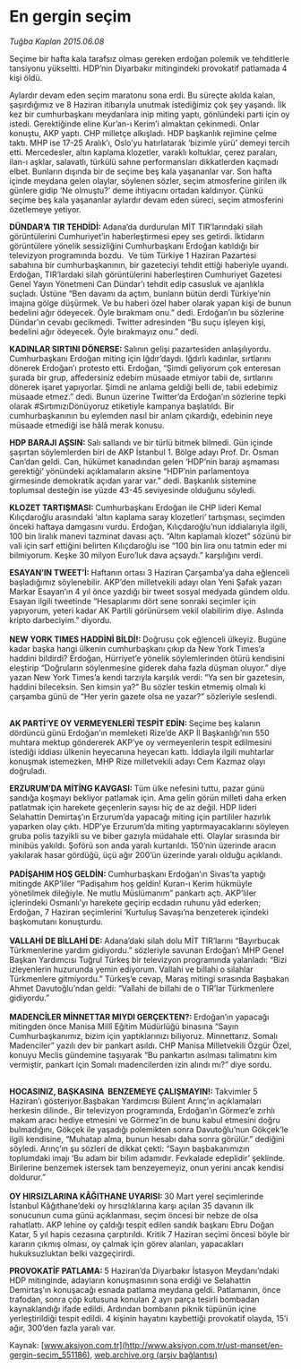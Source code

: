# En gergin seçim

*Tuğba Kaplan 2015.06.08*

<div class="pNewsDetailMainContent" itemprop="articleBody">
 <p>
  Seçime bir hafta kala tarafsız olması gereken erdoğan polemik ve tehditlerle tansiyonu yükseltti. HDP’nin Diyarbakır mitingindeki provokatif patlamada 4 kişi öldü.
 </p>
 <p>
  Aylardır devam eden seçim maratonu sona erdi. Bu süreçte akılda kalan, şaşırdığımız ve 8 Haziran itibarıyla unutmak istediğimiz çok şey yaşandı. İlk kez bir cumhurbaşkanı meydanlara inip miting yaptı, gönlündeki parti için oy istedi. Gerektiğinde eline Kur’an-ı Kerim’i almaktan çekinmedi. Onlar konuştu, AKP yaptı. CHP milletçe alkışladı. HDP başkanlık rejimine çelme taktı. MHP ise 17-25 Aralık’ı, Oslo’yu hatırlatarak ‘bizimle yürü’ demeyi tercih etti. Mercedesler, altın kaplama klozetler, varaklı koltuklar, çerez paraları, ilan-ı aşklar, salavatlı, türkülü sahne performansları dikkatlerden kaçmadı elbet. Bunların dışında bir de seçime beş kala yaşananlar var. Son hafta içinde meydana gelen olaylar, söylenen sözler, seçim atmosferine girilen ilk günlere gidip ‘Ne olmuştu?’ deme ihtiyacını ortadan kaldırıyor. Çünkü seçime beş kala yaşananlar aylardır devam eden süreci, seçim atmosferini özetlemeye yetiyor.
 </p>
 <p>
  <strong>
   DÜNDAR’A TIR TEHDİDİ:
  </strong>
  Adana’da durdurulan MİT TIR’larındaki silah görüntülerini Cumhuriyet’in haberleştirmesi epey ses getirdi. İktidarın görüntülere yönelik sessizliğini Cumhurbaşkanı Erdoğan katıldığı bir televizyon programında bozdu.  Ve tüm Türkiye 1 Haziran Pazartesi sabahına bir cumhurbaşkanının, bir gazeteciyi tehdit ettiği haberiyle uyandı. Erdoğan, TIR’lardaki silah görüntülerini haberleştiren Cumhuriyet Gazetesi Genel Yayın Yönetmeni Can Dündar’ı tehdit edip casusluk ve ajanlıkla suçladı. Üstüne “Ben davamı da açtım, bunların bütün derdi Türkiye’nin imajına gölge düşürmek. Ve bu haberi özel haber olarak yapan kişi de bunun bedelini ağır ödeyecek. Öyle bırakmam onu.” dedi. Erdoğan’ın bu sözlerine Dündar’ın cevabı gecikmedi. Twitter adresinden “Bu suçu işleyen kişi, bedelini ağır ödeyecek. Öyle bırakmayız onu.” dedi.
 </p>
 <p>
  <strong>
   KADINLAR SIRTINI DÖNERSE:
  </strong>
  Salının gelişi pazartesiden anlaşılıyordu. Cumhurbaşkanı Erdoğan miting için Iğdır’daydı. Iğdırlı kadınlar, sırtlarını dönerek Erdoğan’ı protesto etti. Erdoğan, “Şimdi geliyorum çok enteresan şurada bir grup, affedersiniz edebim müsaade etmiyor tabii de, sırtlarını dönerek işaret yapıyorlar. Şimdi ne anlama geldiği belli de, tabii edebimiz müsaade etmez.” dedi. Bunun üzerine Twitter’da Erdoğan’ın sözlerine tepki olarak #SırtımızıDönüyoruz etiketiyle kampanya başlatıldı. Bir cumhurbaşkanının bu eylemden nasıl bir anlam çıkardığı, edebinin neye müsaade etmediği ise hâlâ merak konusu.
 </p>
 <p>
  <strong>
   HDP BARAJI AŞSIN:
  </strong>
  Salı sallandı ve bir türlü bitmek bilmedi. Gün içinde şaşırtan söylemlerden biri de AKP İstanbul 1. Bölge adayı Prof. Dr. Osman Can’dan geldi. Can, hükümet kanadından gelen ‘HDP’nin barajı aşmaması gerektiği’ yönündeki açıklamaların aksine “HDP’nin parlamentoya girmesinde demokratik açıdan yarar var.” dedi. Başkanlık sistemine toplumsal desteğin ise yüzde 43-45 seviyesinde olduğunu söyledi.
 </p>
 <p>
  <strong>
   KLOZET TARTIŞMASI:
  </strong>
  Cumhurbaşkanı Erdoğan ile CHP lideri Kemal Kılıçdaroğlu arasındaki ‘altın kaplama saray klozetleri’ tartışması, seçimden önceki haftaya damgasını vurdu. Erdoğan, Kılıçdaroğlu’nun iddialarıyla ilgili, 100 bin liralık manevi tazminat davası açtı. “Altın kaplamalı klozet” sözünü bir vali için sarf ettiğini belirten Kılıçdaroğlu ise “100 bin lira onu tatmin eder mi bilmiyorum. Keşke 30 milyon Euro’luk dava açsaydı.” karşılığını verdi.
 </p>
 <p>
  <strong>
   ESAYAN’IN TWEET’İ:
  </strong>
  Haftanın ortası 3 Haziran Çarşamba’ya daha eğlenceli başladığımız söylenebilir. AKP’den milletvekili adayı olan Yeni Şafak yazarı Markar Esayan’ın 4 yıl önce yazdığı bir tweet sosyal medyada gündem oldu. Esayan ilgili tweetinde “Hesaplarımı dört sene sonraki seçimler için yapıyorum, yeteri kadar AK Partili görünürsem vekil olabilirim diye. Aslında kripto darbeciyim.” diyordu.
  <br>
   <br>
    <strong>
     NEW YORK TIMES HADDİNİ BİLDİ!:
    </strong>
    Doğrusu çok eğlenceli ülkeyiz. Bugüne kadar başka hangi ülkenin cumhurbaşkanı çıkıp da New York Times’a haddini bildirdi? Erdoğan, Hürriyet’e yönelik söylemlerinden ötürü kendisini eleştirip “Doğruların söylenmesine giderek daha fazla düşman oluyor.” diye yazan New York Times’a kendi tarzıyla karşılık verdi: “Ya sen bir gazetesin, haddini bileceksin. Sen kimsin ya?” Bu sözler teskin etmemiş olmalı ki çarşamba günü de “Her yerin gazete olsa ne yazar?” sözleriyle seslendi.
   </br>
  </br>
 </p>
 <p>
  <strong>
   AK PARTİ’YE OY VERMEYENLERİ TESPİT EDİN:
  </strong>
  Seçime beş kalanın dördüncü günü Erdoğan’ın memleketi Rize’de AKP İl Başkanlığı’nın 550 muhtara mektup göndererek AKP’ye oy vermeyenlerin tespit edilmesini istediği iddiası ülkenin heyecanına heyecan kattı. İddiayla ilgili muhtarlar konuşmak istemezken, MHP Rize milletvekili adayı Cem Kazmaz olayı doğruladı.
 </p>
 <p>
  <strong>
   ERZURUM’DA MİTİNG KAVGASI:
  </strong>
  Tüm ülke nefesini tuttu, pazar günü sandığa koşmayı bekliyor patlamak için. Ama gelin görün milleti daha erken patlatmak için harekete geçenlerin sayısı hiç de az değil. HDP lideri Selahattin Demirtaş’ın Erzurum’da yapacağı miting için partililer hazırlık yaparken olay çıktı. HDP’ye Erzurum’da miting yaptırmayacaklarını söyleyen gruba polis tazyikli su ve biber gazıyla müdahale etti. Olaylar sırasında bir minibüs yakıldı. Şoförü son anda yaralı kurtarıldı. 150’nin üzerinde aracın yakılarak hasar gördüğü, üçü ağır 200’ün üzerinde yaralı olduğu açıklandı.
  <br>
   <br>
    <strong>
     PADİŞAHIM HOŞ GELDİN:
    </strong>
    Cumhurbaşkanı Erdoğan’ın Sivas’ta yaptığı mitingde AKP’liler “Padişahım hoş geldin! Kuran-ı Kerim hükmüyle yönetilmek dileğiyle. Ne mutlu Müslümanım” pankartı açtı. AKP’liler içlerindeki Osmanlı’yı harekete geçirip ecdadın ruhunu yâd ederken; Erdoğan, 7 Haziran seçimlerini ‘Kurtuluş Savaşı’na benzeterek içindeki başkomutanı konuşturdu.
    <br/>
    <br/>
    <strong>
     VALLAHİ DE BİLLAHİ DE:
    </strong>
    Adana’daki silah dolu MİT TIR’larını “Bayırbucak Türkmenlerine yardım gidiyordu.” sözleriyle savunan Erdoğan’ı MHP Genel Başkan Yardımcısı Tuğrul Türkeş bir televizyon programında yalanladı: “Bizi izleyenlerin huzurunda yemin ediyorum. Vallahi ve billahi o silahlar Türkmenlere gitmiyordu.” Türkeş’e cevap, Maraş mitingi sırasında Başbakan Ahmet Davutoğlu’ndan geldi: “Vallahi de billahi de o TIR’lar Türkmenlere gidiyordu.”
    <br/>
    <br/>
    <strong>
     MADENCİLER MİNNETTAR MIYDI GERÇEKTEN?:
    </strong>
    Erdoğan’ın yapacağı mitingden önce Manisa Millî Eğitim Müdürlüğü binasına “Sayın Cumhurbaşkanımız, bizim için yaptıklarınızı biliyoruz. Minnettarız. Somalı Madenciler” yazılı dev bir pankart asıldı. CHP Manisa Milletvekili Özgür Özel, konuyu Meclis gündemine taşıyarak “Bu pankartın asılması talimatını kim vermiştir, pankart için Somalı madencilerden izin alındı mı?” diye sordu.
   </br>
  </br>
 </p>
 <p>
  <strong>
   HOCASINIZ, BAŞKASINA  BENZEMEYE ÇALIŞMAYIN!:
  </strong>
  Takvimler 5 Haziran’ı gösteriyor.Başbakan Yardımcısı Bülent Arınç’ın açıklamaları herkesin dilinde., Bir televizyon programında, Erdoğan’ın Görmez’e zırhlı makam aracı hediye etmesini ve Görmez’in de bunu kabul etmesini doğru bulmadığını, Gökçek ile yaşadığı polemikten sonra Davutoğlu’nun Gökçek’le ilgili kendisine, “Muhatap alma, bunun hesabı daha sonra görülür.” dediğini söyledi. Arınç’ın şu sözleri de dikkat çekti: “Sayın başbakanımızın toplumdaki imajı ‘Bu adam bir bilim adamıdır. Fevkalade edeplidir’ şeklinde. Birilerine benzemek istersek tam benzeyemeyiz, onun yerini ancak kendisi doldurur.”
  <br/>
  <br/>
  <strong>
   OY HIRSIZLARINA KÂĞITHANE UYARISI:
  </strong>
  30 Mart yerel seçimlerinde İstanbul Kâğıthane’deki oy hırsızlıklarına karşı açılan 35 davanın ilk sonucunun cuma günü açıklanması, seçim öncesi bir nebze de olsa rahatlattı. AKP lehine oy çaldığı tespit edilen sandık başkanı Ebru Doğan Katar, 5 yıl hapis cezasına çarptırıldı. Kritik 7 Haziran seçimi öncesi böyle bir kararın çıkmış olması, oy çalmak için görev alanları, yapacakları hukuksuzluktan belki vazgeçirirdi.
 </p>
 <p>
  <strong>
   PROVOKATİF PATLAMA:
  </strong>
  5 Haziran’da Diyarbakır İstasyon Meydanı’ndaki HDP mitinginde, adayların konuşmasının sona erdiği ve Selahattin Demirtaş’ın konuşacağı esnada patlama meydana geldi. Patlamanın, önce trafodan, sonra çöp kutusuna konulan 2 ayrı parça tesirli bombadan kaynaklandığı ifade edildi. Ardından bombanın piknik tüpünün içine yerleştirildiği tespit edildi. 4 kişinin hayatını kaybettiği provokatif olayda, 15’i ağır, 300’den fazla yaralı var.
 </p>
</div>


Kaynak: [www.aksiyon.com.tr](http://www.aksiyon.com.tr/ust-manset/en-gergin-secim_551186), [web.archive.org (arşiv bağlantısı)](http://web.archive.org/web/20150720133709/http://www.aksiyon.com.tr/ust-manset/en-gergin-secim_551186)
